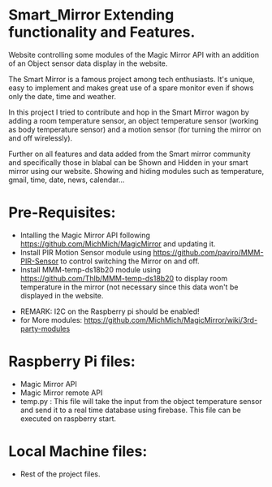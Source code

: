 # Smart_Mirror Extending functionality and Features.
Website controlling some modules of the Magic Mirror API with an addition of an Object sensor data display in the website.

The Smart Mirror is a famous project among tech enthusiasts. It's unique, easy to implement and makes great use of a spare monitor even if shows only the date, time and weather.

In this project I tried to contribute and hop in the Smart Mirror wagon by adding a room temperature sensor, an object temperature sensor (working as body temperature sensor) and a motion sensor (for turning the mirror on and off wirelessly).

Further on all features and data added from the Smart mirror community and specifically those in blabal can be Shown and Hidden in your smart mirror using our website. Showing and hiding modules such as temperature, gmail, time, date, news, calendar...

# Pre-Requisites:
* Intalling the Magic Mirror API following https://github.com/MichMich/MagicMirror and updating it.
* Install PIR Motion Sensor module using https://github.com/paviro/MMM-PIR-Sensor  to control switching the Mirror on and off.
* Install MMM-temp-ds18b20 module using https://github.com/Thlb/MMM-temp-ds18b20 to display room temperature in the mirror (not necessary since this data won't be displayed in the website.
- REMARK: I2C on the Raspberry pi should be enabled!
- for More modules: https://github.com/MichMich/MagicMirror/wiki/3rd-party-modules

# Raspberry Pi files:
- Magic Mirror API 
- Magic Mirror remote API
- temp.py : This file will take the input from the object temperature sensor and send it to a real time database using firebase. This file can be executed on raspberry start.

# Local Machine files:
- Rest of the project files.
